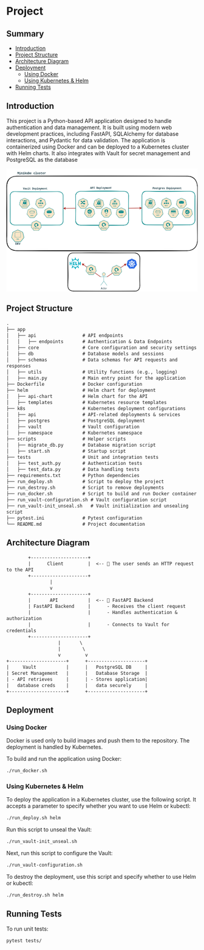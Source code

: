 # Project

## Summary

- [Introduction](#introduction)
- [Project Structure](#project-structure)
- [Architecture Diagram](#architecture-diagram)
- [Deployment](#deployment)
  - [Using Docker](#using-docker)
  - [Using Kubernetes & Helm](#using-kubernetes--helm)
- [Running Tests](#running-tests)

## Introduction
This project is a Python-based API application designed to handle authentication and data management. It is built using modern web development practices, including FastAPI, SQLAlchemy for database interactions, and Pydantic for data validation. The application is containerized using Docker and can be deployed to a Kubernetes cluster with Helm charts. It also integrates with Vault for secret management and PostgreSQL as the database

![Alt text](images/DevOps.drawio.png)

## Project Structure
```
.
├── app
│   ├── api                 # API endpoints
│   │   ├── endpoints       # Authentication & Data Endpoints
│   ├── core                # Core configuration and security settings
│   ├── db                  # Database models and sessions
│   ├── schemas             # Data schemas for API requests and responses
│   ├── utils               # Utility functions (e.g., logging)
│   ├── main.py             # Main entry point for the application
├── Dockerfile              # Docker configuration
├── helm                    # Helm chart for deployment
│   ├── api-chart           # Helm chart for the API
│   ├── templates           # Kubernetes resource templates
├── k8s                     # Kubernetes deployment configurations
│   ├── api                 # API-related deployments & services
│   ├── postgres            # PostgreSQL deployment
│   ├── vault               # Vault configuration
│   ├── namespace           # Kubernetes namespace
├── scripts                 # Helper scripts
│   ├── migrate_db.py       # Database migration script
│   ├── start.sh            # Startup script
├── tests                   # Unit and integration tests
│   ├── test_auth.py        # Authentication tests
│   ├── test_data.py        # Data handling tests
├── requirements.txt        # Python dependencies
├── run_deploy.sh           # Script to deploy the project
├── run_destroy.sh          # Script to remove deployments
├── run_docker.sh           # Script to build and run Docker container
├── run_vault-configuration.sh # Vault configuration script
├── run_vault-init_unseal.sh   # Vault initialization and unsealing script
├── pytest.ini              # Pytest configuration
└── README.md               # Project documentation
```

## Architecture Diagram
```
        +---------------------+
        |      Client         |  <-- 🔹 The user sends an HTTP request to the API
        +---------------------+
                |
                v
        +---------------------+
        |       API           |  <-- 🔹 FastAPI Backend  
        | FastAPI Backend     |      - Receives the client request  
        |                     |      - Handles authentication &     authorization  
        |                     |      - Connects to Vault for credentials  
        +---------------------+
                   |       \
                   |        \ 
                   v         v
+---------------------+      +---------------------+
|     Vault           |      |   PostgreSQL DB     |
| Secret Management   |      |   Database Storage  |
| - API retrieves     |      | - Stores application|
|   database creds    |      |   data securely     |
+---------------------+      +---------------------+

```
## Deployment  

### Using Docker  
Docker is used only to build images and push them to the repository. The deployment is handled by Kubernetes.  

To build and run the application using Docker:  
```sh
./run_docker.sh
```  

### Using Kubernetes & Helm  
To deploy the application in a Kubernetes cluster, use the following script. It accepts a parameter to specify whether you want to use Helm or kubectl:  
```sh
./run_deploy.sh helm  
```  

Run this script to unseal the Vault:  
```sh
./run_vault-init_unseal.sh  
```  

Next, run this script to configure the Vault:  
```sh
./run_vault-configuration.sh  
```  

To destroy the deployment, use this script and specify whether to use Helm or kubectl:  
```sh
./run_destroy.sh helm
```  

## Running Tests  
To run unit tests:  
```sh
pytest tests/  
```






